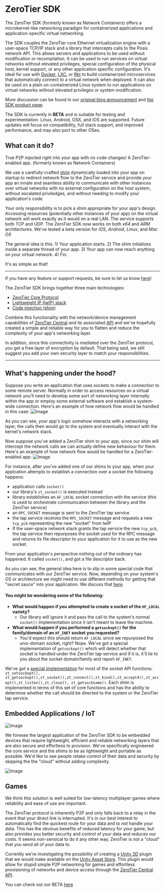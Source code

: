 # ZeroTier SDK


The ZeroTier SDK (formerly known as Network Containers) offers a microkernel-like networking paradigm for containerized applications and application-specific virtual networking.

The SDK couples the ZeroTier core Ethernet virtualization engine with a user-space TCP/IP stack and a library that intercepts calls to the Posix network API. This allows servers and applications to be used without modification or recompilation. It can be used to run services on virtual networks without elevated privileges, special configuration of the physical host, kernel support, or any other application specific configuration. It's ideal for use with [Docker](http://http://www.docker.com), [LXC](https://linuxcontainers.org), or [Rkt](https://coreos.com/rkt/docs/latest/) to build containerized microservices that automatically connect to a virtual network when deployed. It can also be used on a plain un-containerized Linux system to run applications on virtual networks without elevated privileges or system modification.

More discussion can be found in our [original blog announcement](https://www.zerotier.com/blog/?p=490) and [the SDK product page](https://www.zerotier.com/product-netcon.shtml).

The SDK is currently in **BETA** and is suitable for testing and experimentation. Linux, Android, OSX, and iOS are supported. Future updates will focus on compatibility, full stack support, and improved performance, and may also port to other OSes.


## What can it do?
True P2P injected right into your app with no code changes! A ZeroTier-enabled app. 
(formerly known as Network Containers)

We use a carefully-crafted [shim](doc/netcon/shims.md) dynamically loaded into your app on startup to redirect network flow to the ZeroTier service and provide your app an innate and seamless ability to communicate with other instances over virtual networks with no external configuration on the host system, without escalated priviledges, and without needing to modify your application's code. 

Your only responsibility is to pick a shim appropriate for your app's design. Accessing resources (potentially other instances of your app) on the virtual network will work exactly as it would on a real LAN. The service supports both TCP and UDP. The ZeroTier SDK now works on both *x64* and *ARM* architectures. We've tested a beta version for *iOS*, *Android*, *Linux*, and *Mac OS*

The general idea is this:
	1) Your application starts.
	2) The shim initializes inside a separate thread of your app.
	3) Your app can now reach anything on your virtual network. 
	4) Fin.

It's as simple as that!

***

If you have any feature or support requests, be sure to let us know [here](https://www.zerotier.com/community/)!

The ZeroTier SDK brings together three main technologies:
 - [ZeroTier Core Protocol](https://github.com/zerotier/ZeroTierOne)
 - [Lightweight IP (lwIP) stack](http://savannah.nongnu.org/projects/lwip/)
 - [Code injection (shim)](shims_zt_sdk.md)

Combine this functionality with the network/device management capabilities of [ZeroTier Central](https://my.zerotier.com) and its associated [API](https://my.zerotier.com/help/api) and we've hopefully created a simple and reliable way for you to flatten and reduce the complexity of your app's networking layer.

In addition, since this connectivity is mediated over the ZeroTier protocol, you get a free layer of encryption by default. That being said, we still suggest you add your own security layer to match your responsibilities.

***
## What's happening under the hood?

Suppose you write an application that uses sockets to make a connection to some remote server. Normally in order to access resources on a virtual network you'll need to develop some sort of networking layer internally within the app or employ some external software and establish a system-wide connection. Here's an example of how network flow would be handled in this case:
![Image](img/app_flow.png)

As you can see, your app's logic somehow interacts with a networking layer, the calls then would go to the system and eventually interact with the kernel's network stack. 

Now suppose you've added a ZeroTier shim to your app, since our shim will intercept the network calls we can actually define new behaviour for them. Here's an example of how network flow would be handled for a ZeroTier-enabled app:
![Image](img/zt_app_flow.png)

For instance, after you've added one of our shims to your app, when your applcation attempts to establish a connection over a socket the following happens:

- application calls `socket()`
- our library's `zt_socket()` is executed instead
-  library establishes an `AF_LOCAL` socket connection with the service (this is used to orchestrate communication between the library and the ZeroTier service)
- an `RPC_SOCKET` message is sent to the ZeroTier tap service
- the tap service receives the `RPC_SOCKET` message and requests a new `tcp_pcb` representing the new "socket" from lwIP
- If the user-space network stack grants the tap service the new `tcp_pcb`, the tap service then repurposes the socket used for the RPC message and returns its file descriptor to your application for it to use as the new socket.

From your application's perspective nothing out of the ordinary has happened. It called `socket()`, and got a file descriptor back.

As you can see, the general idea here is to slip in some special code that communicates with our ZeroTier service. Now, depending on your system's OS or architecture we might need to use different methods for getting that "secret sauce" into your application. We discuss that [here](shims_zt_sdk.md).

#### You might be wondering some of the following:
- **What would happen if you attempted to create a socket of the `AF_LOCAL` variety?**
  - Our library will ignore it and pass the call to the system's normal `socket()` implementation since it isn't meant to leave the machine.
- **What would happen if you performed a `getsockopt()` for the family/domain of an `AF_INET` socket you requested?** 
  - You'd expect this should return `AF_LOCAL` since we repurposed the unix-domain socket, right? Nope. We've got a special implementation of `getsockopt()` which will detect whether that socket is handled under the ZeroTier tap service and if it is, it'll lie to you about the socket domain/family and report `AF_INET`. 

We've got a [special implementation](../src/SDK_Sockets.c) for most of the socket API functions: `zt_setsockopt(), zt_getsockopt(),zt_socket(),zt_connect(),zt_bind(),zt_accept4(),zt_accept(),zt_listen(),zt_close(),
zt_getsockname()`. Each shim is implemented in terms of this set of core functions and has the ability to determine whether the call should be directed to the system or the ZeroTier tap service.

## Embedded Applications / IoT
![Image](img/archs.png)

We foresee the largest application of the ZeroTier SDK to be embedded devices that require lightweight, efficient and reliable networking layers that are also secure and effortless to provision. We've specifically engineered the core service and the shims to be as lightweight and portable as possible. We'd like to see people retake control of their data and security by skipping the the "cloud" without adding complexity.

![Image](img/zt_why.png)

## Games
We think this solution is well suited for low-latency multiplayer games where reliability and ease of use are important.

The ZeroTier protocol is inherently P2P and only falls back to a relay in the event that your direct link is interrupted. It's in our best interest to automatically find the quickest route for your data and to *not* handle your data. This has the obvious benefits of reduced latency for your game, but also provides you better security and control of your data and reduces our costs. It seems non-sensical to do it any other way. ZeroTier is not a "cloud" that you send all of your data to.

Currently we're investigating the possibility of creating a [Unity 3D](https://unity3d.com/) plugin that we would make available on the [Unity Asset Store](https://www.assetstore.unity3d.com/en/). This plugin would allow for stupid simple P2P networking for games and effortless provisioning of networks and device access through the [ZeroTier Central API](https://my.zerotier.com/help/api).

You can check out our BETA [here](unity3d_zt_sdk.md)
